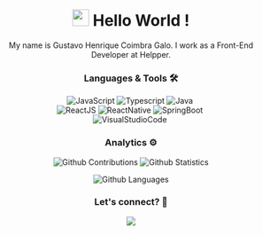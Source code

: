 <div align="center" >
<h1><img src="https://emojis.slackmojis.com/emojis/images/1531849430/4246/blob-sunglasses.gif?1531849430" width="30"/> Hello World ! </h1>


My name is Gustavo Henrique Coimbra Galo. I work as a Front-End Developer at Helpper.

<!-- ![](http://estruyf-github.azurewebsites.net/api/VisitorHit?user=GustavoGalo&repo=GustavoGalo&countColorcountColor) -->

### Languages & Tools 🛠  
![JavaScript](https://img.shields.io/badge/-JavaScript-05122A?style=flat&color=green)&nbsp;![Typescript](https://img.shields.io/badge/-Typescript-05122A?style=flat&color=green)&nbsp;![Java](https://img.shields.io/badge/-Java-05122A?style=flat&color=green)&nbsp;  
![ReactJS](https://img.shields.io/badge/-ReactJS-05122A?style=flat&color=orange)&nbsp;![ReactNative](https://img.shields.io/badge/-ReactNative-05122A?style=flat&color=orange)&nbsp;![SpringBoot](https://img.shields.io/badge/-SpringBoot-05122A?style=flat&color=orange)&nbsp;  
![VisualStudioCode](https://img.shields.io/badge/-VisualStudioCode-05122A?style=flat&color=gray)&nbsp;  


### Analytics ⚙️

![Github Contributions](https://github-readme-streak-stats.herokuapp.com/?user=GustavoGalo&hide_border=true&theme=dark)
![Github Statistics](https://github-readme-stats.vercel.app/api/?username=GustavoGalo&count_private=true&show_icons=true&theme=dark)

![Github Languages](https://github-readme-stats.vercel.app/api/top-langs/?username=GustavoGalo&layout=compact&count_private=true&theme=dark)

### Let's connect? 🤝

<p align="left">

<a href="https://www.linkedin.com/in/gustavo-galo-7157a0163/"><img src="https://img.shields.io/badge/-LinkedIn-0077B5?style=flat&logo=Linkedin&logoColor=white"/></a>

</p>
</div>
